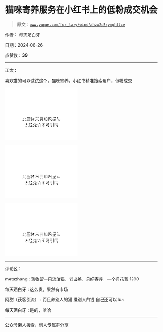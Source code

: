 # 猫咪寄养服务在小红书上的低粉成交机会

> 原文：[`www.yuque.com/for_lazy/wind/ahzx2d7rymghftce`](https://www.yuque.com/for_lazy/wind/ahzx2d7rymghftce)

作者： 每天晒白牙

日期：2024-06-26

点赞数：**39**

* * *

正文：

喜欢猫的可以试试这个，猫咪寄养，小红书精准搜索用户，低粉成交

![](img/273165c9e14c8cb4edefa9f32712926f.png "None")

![](img/497e782e9a76f5cbcfbbb671c3faf2f7.png "None")

![](img/c4fa96a87d355e6e38cb2f2210abdd13.png "None")

* * *

评论区：

metazhang : 我收留一只流浪猫，老出差，只好寄养，一个月花我 1800

每天晒白牙 : 这么贵，果然有市场

阿甜（获客引流） : 而且养别人的猫 赚别人的钱 自己还可以 lu~

每天晒白牙 : 是的，哈哈

* * *

公众号懒人搜索，懒人专属群分享